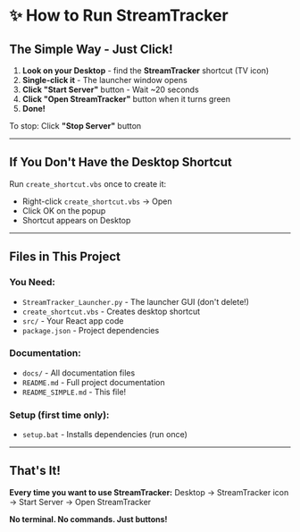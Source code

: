 # ✨ How to Run StreamTracker

## **The Simple Way - Just Click!**

1. **Look on your Desktop** - find the **StreamTracker** shortcut (TV icon)
2. **Single-click it** - The launcher window opens
3. **Click "Start Server"** button - Wait ~20 seconds
4. **Click "Open StreamTracker"** button when it turns green
5. **Done!**

To stop: Click **"Stop Server"** button

---

## **If You Don't Have the Desktop Shortcut**

Run `create_shortcut.vbs` once to create it:
- Right-click `create_shortcut.vbs` → Open
- Click OK on the popup
- Shortcut appears on Desktop

---

## **Files in This Project**

### **You Need:**
- `StreamTracker_Launcher.py` - The launcher GUI (don't delete!)
- `create_shortcut.vbs` - Creates desktop shortcut
- `src/` - Your React app code
- `package.json` - Project dependencies

### **Documentation:**
- `docs/` - All documentation files
- `README.md` - Full project documentation
- `README_SIMPLE.md` - This file!

### **Setup (first time only):**
- `setup.bat` - Installs dependencies (run once)

---

## **That's It!**

**Every time you want to use StreamTracker:**
Desktop → StreamTracker icon → Start Server → Open StreamTracker

**No terminal. No commands. Just buttons!**
